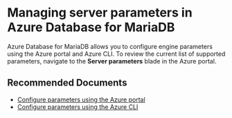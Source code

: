 <properties
	pageTitle="Managing server parameters in Azure Database for MariaDB"
	description="Managing server parameters in Azure Database for MariaDB"
	service="microsoft.dbformariadb"
	resource="servers"
	authors="ajlam"
    ms.author="andrela"
	displayOrder="26"
	selfHelpType="resource"
	supportTopicIds="32640133"
	resourceTags="servers, databases"
	productPesIds="16617"
	cloudEnvironments="public"
	articleId="mariadbserverparameters"
/>

# Managing server parameters in Azure Database for MariaDB

Azure Database for MariaDB allows you to configure engine parameters using the Azure portal and Azure CLI. To review the current list of supported parameters, navigate to the **Server parameters** blade in the Azure portal.

## **Recommended Documents**

* [Configure parameters using the Azure portal](https://docs.microsoft.com/azure/mariadb/howto-server-parameters)<br>
* [Configure parameters using the Azure CLI](https://docs.microsoft.com/azure/mariadb/howto-configure-server-parameters-cli)
